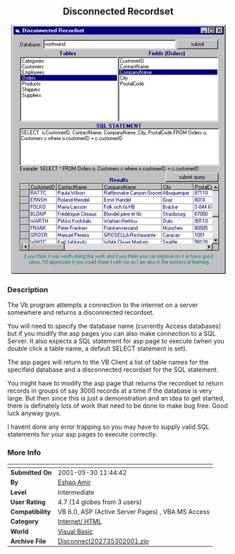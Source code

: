 ﻿<div align="center">

## Disconnected Recordset

<img src="PIC20015301226283641.jpg">
</div>

### Description

The Vb program attempts a connection to the internet on a server somewhere and returns a disconnected recordset. <p>

You will need to specify the database name (currently Access databases) but if you modify the asp pages you can also make connection to a SQL Server. It also expects a SQL statement for asp page to execute (when you double click a table name, a default SELECT statement is set). <p>

The asp pages will return to the VB Client a list of table names for the specified database and a disconnected recordset for the SQL statement. <p>

You might have to modify the asp page that returns the recordset to return records in groups of say 3000 records at a time if the database is very large. But then since this is just a demonstration and an idea to get started, there is definately lots of work that need to be done to make bug free. Good luck anyway guys. <p>

I havent done any error trapping so you may have to supply valid SQL statements for your asp pages to execute correctly.
 
### More Info
 


<span>             |<span>
---                |---
**Submitted On**   |2001-05-30 11:44:42
**By**             |[Eshaq Amir](https://github.com/Planet-Source-Code/PSCIndex/blob/master/ByAuthor/eshaq-amir.md)
**Level**          |Intermediate
**User Rating**    |4.7 (14 globes from 3 users)
**Compatibility**  |VB 6\.0, ASP \(Active Server Pages\) , VBA MS Access
**Category**       |[Internet/ HTML](https://github.com/Planet-Source-Code/PSCIndex/blob/master/ByCategory/internet-html__1-34.md)
**World**          |[Visual Basic](https://github.com/Planet-Source-Code/PSCIndex/blob/master/ByWorld/visual-basic.md)
**Archive File**   |[Disconnect202735302001\.zip](https://github.com/Planet-Source-Code/eshaq-amir-disconnected-recordset__1-23589/archive/master.zip)








